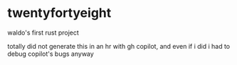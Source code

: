 # twentyfortyeight

waldo's first rust project

totally did not generate this in an hr with gh copilot, and even if i did i had to debug copilot's bugs anyway


